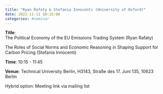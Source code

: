 ```yaml
---
title: "Ryan Rafaty & Stefania Innocenti (University of Oxford)"
date: 2022-11-11 10:15:00
categories: #seminar
---
```


**Title**:  
The Political Economy of the EU Emissions Trading System (Ryan Rafaty)  

The Roles of Social Norms and Economic Reasoning in Shaping Support for Carbon Pricing (Stefania Innocenti)  

**Time**: 10:15 - 11:45  

**Venue**: Technical University Berlin, H3143, Straße des 17. Juni 135, 10623 Berlin  

Hybrid option: Meeting link via mailing list
